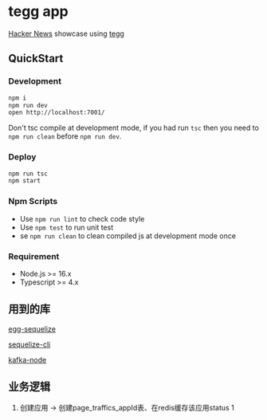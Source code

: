 # tegg app

[Hacker News](https://news.ycombinator.com/) showcase using [tegg](https://github.com/eggjs/tegg)

## QuickStart

### Development

```bash
npm i
npm run dev
open http://localhost:7001/
```

Don't tsc compile at development mode, if you had run `tsc` then you need to `npm run clean` before `npm run dev`.

### Deploy

```bash
npm run tsc
npm start
```

### Npm Scripts

- Use `npm run lint` to check code style
- Use `npm test` to run unit test
- se `npm run clean` to clean compiled js at development mode once

### Requirement

- Node.js >= 16.x
- Typescript >= 4.x

## 用到的库
[egg-sequelize](https://github.com/eggjs/egg-sequelize)

[sequelize-cli](https://sequelize.org/docs/v7/cli/)

[kafka-node](https://github.com/SOHU-Co/kafka-node)

## 业务逻辑

1. 创建应用 -> 创建page_traffics_appId表、在redis缓存该应用status 1